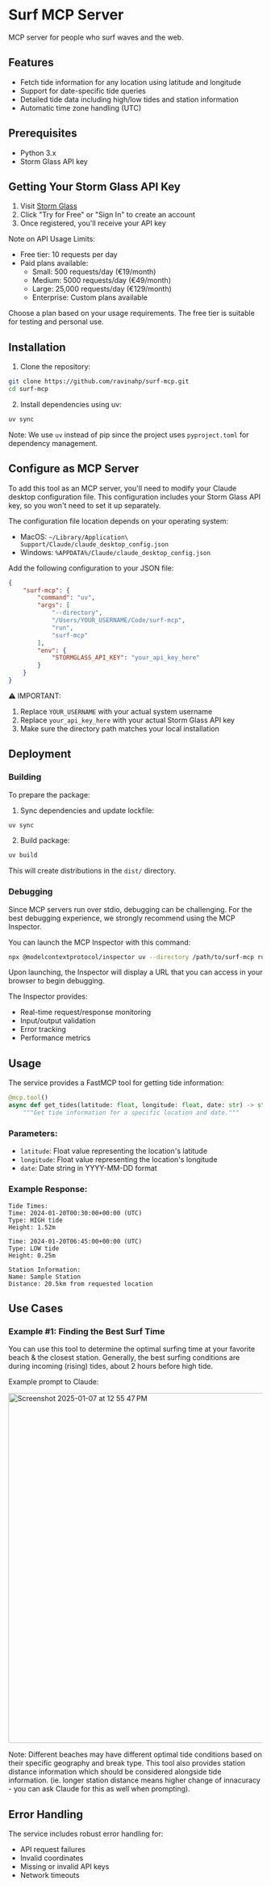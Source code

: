 # Surf MCP Server

MCP server for people who surf waves and the web.

## Features

- Fetch tide information for any location using latitude and longitude
- Support for date-specific tide queries
- Detailed tide data including high/low tides and station information
- Automatic time zone handling (UTC)

## Prerequisites

- Python 3.x
- Storm Glass API key

## Getting Your Storm Glass API Key

1. Visit [Storm Glass](https://stormglass.io/)
2. Click "Try for Free" or "Sign In" to create an account
3. Once registered, you'll receive your API key

Note on API Usage Limits:
- Free tier: 10 requests per day
- Paid plans available:
  - Small: 500 requests/day (€19/month)
  - Medium: 5000 requests/day (€49/month)
  - Large: 25,000 requests/day (€129/month)
  - Enterprise: Custom plans available

Choose a plan based on your usage requirements. The free tier is suitable for testing and personal use.

## Installation

1. Clone the repository:
```bash
git clone https://github.com/ravinahp/surf-mcp.git
cd surf-mcp
```

2. Install dependencies using uv:
```bash
uv sync
```

Note: We use `uv` instead of pip since the project uses `pyproject.toml` for dependency management.

## Configure as MCP Server

To add this tool as an MCP server, you'll need to modify your Claude desktop configuration file. This configuration includes your Storm Glass API key, so you won't need to set it up separately.

The configuration file location depends on your operating system:

- MacOS: `~/Library/Application\ Support/Claude/claude_desktop_config.json`
- Windows: `%APPDATA%/Claude/claude_desktop_config.json`

Add the following configuration to your JSON file:

```json
{
    "surf-mcp": {
        "command": "uv",
        "args": [
            "--directory",
            "/Users/YOUR_USERNAME/Code/surf-mcp",
            "run",
            "surf-mcp"
        ],
        "env": {
            "STORMGLASS_API_KEY": "your_api_key_here"
        }
    }
}
```

⚠️ IMPORTANT: 
1. Replace `YOUR_USERNAME` with your actual system username
2. Replace `your_api_key_here` with your actual Storm Glass API key
3. Make sure the directory path matches your local installation

## Deployment

### Building

To prepare the package:

1. Sync dependencies and update lockfile:
```bash
uv sync
```

2. Build package:
```bash
uv build
```
This will create distributions in the `dist/` directory.

### Debugging

Since MCP servers run over stdio, debugging can be challenging. For the best debugging experience, we strongly recommend using the MCP Inspector.

You can launch the MCP Inspector with this command:

```bash
npx @modelcontextprotocol/inspector uv --directory /path/to/surf-mcp run surf-mcp
```

Upon launching, the Inspector will display a URL that you can access in your browser to begin debugging.

The Inspector provides:
- Real-time request/response monitoring
- Input/output validation
- Error tracking
- Performance metrics

## Usage

The service provides a FastMCP tool for getting tide information:

```python
@mcp.tool()
async def get_tides(latitude: float, longitude: float, date: str) -> str:
    """Get tide information for a specific location and date."""
```

### Parameters:
- `latitude`: Float value representing the location's latitude
- `longitude`: Float value representing the location's longitude
- `date`: Date string in YYYY-MM-DD format

### Example Response:
```
Tide Times:
Time: 2024-01-20T00:30:00+00:00 (UTC)
Type: HIGH tide
Height: 1.52m

Time: 2024-01-20T06:45:00+00:00 (UTC)
Type: LOW tide
Height: 0.25m

Station Information:
Name: Sample Station
Distance: 20.5km from requested location
```

## Use Cases

### Example #1: Finding the Best Surf Time

You can use this tool to determine the optimal surfing time at your favorite beach & the closest station. Generally, the best surfing conditions are during incoming (rising) tides, about 2 hours before high tide. 

Example prompt to Claude:

<img width="693" alt="Screenshot 2025-01-07 at 12 55 47 PM" src="https://github.com/user-attachments/assets/f605494a-9842-40b9-a9f2-cfcfae0cb908" />

Note: Different beaches may have different optimal tide conditions based on their specific geography and break type. This tool also provides station distance information which should be considered alongside tide information. (ie. longer station distance means higher change of innacuracy - you can ask Claude for this as well when prompting). 

## Error Handling

The service includes robust error handling for:
- API request failures
- Invalid coordinates
- Missing or invalid API keys
- Network timeouts


